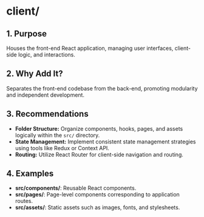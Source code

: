 # client/

## 1. Purpose

Houses the front-end React application, managing user interfaces, client-side logic, and interactions.

## 2. Why Add It?

Separates the front-end codebase from the back-end, promoting modularity and independent development.

## 3. Recommendations

- **Folder Structure:** Organize components, hooks, pages, and assets logically within the `src/` directory.
- **State Management:** Implement consistent state management strategies using tools like Redux or Context API.
- **Routing:** Utilize React Router for client-side navigation and routing.

## 4. Examples

- **src/components/**: Reusable React components.
- **src/pages/**: Page-level components corresponding to application routes.
- **src/assets/**: Static assets such as images, fonts, and stylesheets.
